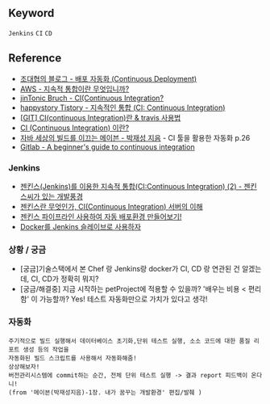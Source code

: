 ## Keyword
`Jenkins` `CI` `CD`

## Reference
- [조대협의 블로그 - 배포 자동화 (Continuous Deployment)](http://bcho.tistory.com/777)
- [AWS - 지속적 통합이란 무엇입니까?](https://aws.amazon.com/ko/devops/continuous-integration/)
- [jinTonic Bruch  - CI(Continuous Integration?](https://brunch.co.kr/@jintonic/2)
- [happystory Tistory - 지속적인 통합 (CI: Continuous Integration)](http://happystory.tistory.com/89)
- [[GIT] CI(continuous Integration)란 & travis 사용법](http://gompangs.tistory.com/84)
- [CI (Continuous Integration) 이란?](http://www.nextree.co.kr/p10799)
- [자바 세상의 빌드를 이끄는 메이븐 - 박재성 지음](http://www.aladin.co.kr/shop/wproduct.aspx?ItemId=11169988) - CI 툴을 활용한 자동화 p.26 
- [Gitlab - A beginner's guide to continuous integration](https://about.gitlab.com/2018/01/22/a-beginners-guide-to-continuous-integration/)

### Jenkins
- [젠킨스(Jenkins)를 이용한 지속적 통합(CI:Continuous Integration) (2) - 젠킨스씨가 있는 개발풍경](http://www.moreagile.net/2014/01/jenkins-cicontinuous-integration-2.html)
- [젠킨스란 무엇인가, CI(Continuous Integration) 서버의 이해](http://www.itworld.co.kr/news/107527#csidx4acb4c8bfa83f95b90388ae13460225)
- [젠킨스 파이프라인 사용하여 자동 배포환경 만들어보기!](http://kingbbode.tistory.com/42)
- [Docker를 Jenkins 슬레이브로 사용하자](http://pragmaticstory.com/?p=219)

### 상황 / 궁금
- [궁금]기술스택에서 본 Chef 랑 Jenkins랑 docker가 CI, CD 랑 연관된 건 알겠는데, CI, CD가 정확히 뭐지? 
- [궁금/해결중] 지금 시작하는 petProject에 적용할 수 있을까? '배우는 비용 < 편리함' 이 가능할까? Yes! 테스트 자동화만으로 가치가 있다고 생각!

### 자동화
```
주기적으로 빌드 실행해서 데이터베이스 초기화,단위 테스트 실행, 소소 코드에 대한 품질 리포트 생성 등의 작업을 
자동화된 빌드 스크립트를 사용해서 자동화해줌! 
상상해보자! 
버전관리시스템에 commit하는 순간, 전체 단위 테스트 실행 -> 결과 report 피드백이 온다니! 
(from '메이븐(박재성지음)-1장. 내가 꿈꾸는 개발환경' 편집/발췌 )
```
